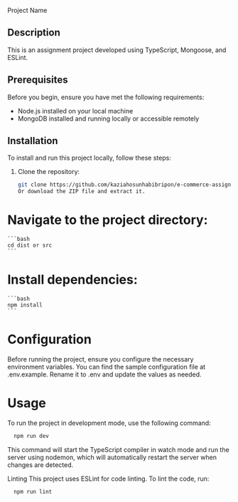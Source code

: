 Project Name

## Description

This is an assignment project developed using TypeScript, Mongoose, and ESLint.

## Prerequisites

Before you begin, ensure you have met the following requirements:

- Node.js installed on your local machine
- MongoDB installed and running locally or accessible remotely

## Installation

To install and run this project locally, follow these steps:

1. Clone the repository:

   ```bash
   git clone https://github.com/kaziahosunhabibripon/e-commerce-assignment-2
   Or download the ZIP file and extract it.
   ```

# Navigate to the project directory:

    ```bash
    cd dist or src
    ```

# Install dependencies:

    ```bash
    npm install
    ```

# Configuration

Before running the project, ensure you configure the necessary environment variables. You can find the sample configuration file at .env.example. Rename it to .env and update the values as needed.

# Usage

To run the project in development mode, use the following command:

```bash
  npm run dev
```

This command will start the TypeScript compiler in watch mode and run the server using nodemon, which will automatically restart the server when changes are detected.

Linting
This project uses ESLint for code linting. To lint the code, run:

```bash
  npm run lint
```
